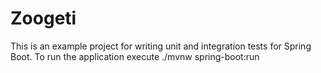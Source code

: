 # Zoogeti
This is an example project for writing unit and integration tests for Spring Boot.
To run the application execute ./mvnw spring-boot:run